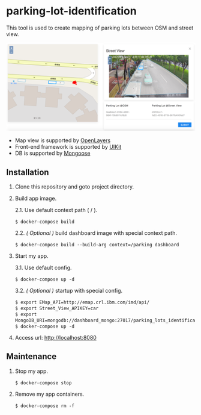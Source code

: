 # parking-lot-identification

This tool is used to create mapping of parking lots between OSM and street view.

![Dashboard](dashboard.png)

* Map view is supported by [OpenLayers](https://github.com/openlayers/openlayers)
* Front-end framework is supported by [UIKit](https://github.com/uikit/uikit)
* DB is supported by [Mongoose](https://github.com/Automattic/mongoose)

## Installation

1. Clone this repository and goto project directory.

2. Build app image.

	2.1. Use default context path ( / ).
	
	```
	$ docker-compose build
	```
	
	2.2. *( Optional )* build dashboard image with special context path.
	
	```
	$ docker-compose build --build-arg context=/parking dashboard
	```

3. Start my app.

	3.1. Use default config.
	
	```
	$ docker-compose up -d
	```
	
	3.2. *( Optional )* startup with special config.
	
	```
	$ export EMap_API=http://emap.crl.ibm.com/imd/api/
	$ export Street_View_APIKEY=car
	$ export MongoDB_URI=mongodb://dashboard_mongo:27017/parking_lots_identification
	$ docker-compose up -d
	```

4. Access url:  [http://localhost:8080](http://localhost:8080)

## Maintenance

1. Stop my app.

	```
	$ docker-compose stop
	```

2. Remove my app containers.

	```
	$ docker-compose rm -f
	```